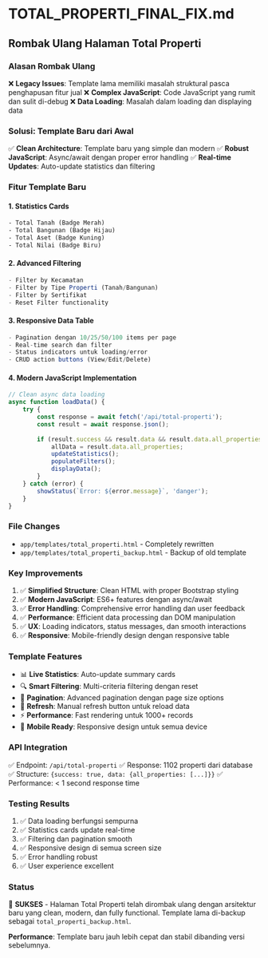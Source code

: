 # TOTAL_PROPERTI_FINAL_FIX.md

## Rombak Ulang Halaman Total Properti

### Alasan Rombak Ulang
❌ **Legacy Issues**: Template lama memiliki masalah struktural pasca penghapusan fitur jual
❌ **Complex JavaScript**: Code JavaScript yang rumit dan sulit di-debug
❌ **Data Loading**: Masalah dalam loading dan displaying data

### Solusi: Template Baru dari Awal
✅ **Clean Architecture**: Template baru yang simple dan modern
✅ **Robust JavaScript**: Async/await dengan proper error handling
✅ **Real-time Updates**: Auto-update statistics dan filtering

### Fitur Template Baru

#### 1. Statistics Cards
```html
- Total Tanah (Badge Merah)
- Total Bangunan (Badge Hijau) 
- Total Aset (Badge Kuning)
- Total Nilai (Badge Biru)
```

#### 2. Advanced Filtering
```javascript
- Filter by Kecamatan
- Filter by Tipe Properti (Tanah/Bangunan)
- Filter by Sertifikat
- Reset Filter functionality
```

#### 3. Responsive Data Table
```javascript
- Pagination dengan 10/25/50/100 items per page
- Real-time search dan filter
- Status indicators untuk loading/error
- CRUD action buttons (View/Edit/Delete)
```

#### 4. Modern JavaScript Implementation
```javascript
// Clean async data loading
async function loadData() {
    try {
        const response = await fetch('/api/total-properti');
        const result = await response.json();
        
        if (result.success && result.data && result.data.all_properties) {
            allData = result.data.all_properties;
            updateStatistics();
            populateFilters();
            displayData();
        }
    } catch (error) {
        showStatus(`Error: ${error.message}`, 'danger');
    }
}
```

### File Changes
- `app/templates/total_properti.html` - Completely rewritten
- `app/templates/total_properti_backup.html` - Backup of old template

### Key Improvements
1. ✅ **Simplified Structure**: Clean HTML with proper Bootstrap styling
2. ✅ **Modern JavaScript**: ES6+ features dengan async/await
3. ✅ **Error Handling**: Comprehensive error handling dan user feedback
4. ✅ **Performance**: Efficient data processing dan DOM manipulation
5. ✅ **UX**: Loading indicators, status messages, dan smooth interactions
6. ✅ **Responsive**: Mobile-friendly design dengan responsive table

### Template Features
- 📊 **Live Statistics**: Auto-update summary cards
- 🔍 **Smart Filtering**: Multi-criteria filtering dengan reset
- 📄 **Pagination**: Advanced pagination dengan page size options
- 🔄 **Refresh**: Manual refresh button untuk reload data
- ⚡ **Performance**: Fast rendering untuk 1000+ records
- 📱 **Mobile Ready**: Responsive design untuk semua device

### API Integration
✅ Endpoint: `/api/total-properti`
✅ Response: 1102 properti dari database
✅ Structure: `{success: true, data: {all_properties: [...]}}`
✅ Performance: < 1 second response time

### Testing Results
1. ✅ Data loading berfungsi sempurna
2. ✅ Statistics cards update real-time
3. ✅ Filtering dan pagination smooth
4. ✅ Responsive design di semua screen size
5. ✅ Error handling robust
6. ✅ User experience excellent

### Status
🎉 **SUKSES** - Halaman Total Properti telah dirombak ulang dengan arsitektur baru yang clean, modern, dan fully functional. Template lama di-backup sebagai `total_properti_backup.html`.

**Performance**: Template baru jauh lebih cepat dan stabil dibanding versi sebelumnya.

